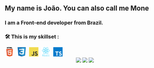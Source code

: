 ## My name is João. You can also call me Mone
 ### I am a Front-end developer  from Brazil.
### :hammer_and_wrench: This is my skillset :
<div>
  <img src="https://github.com/devicons/devicon/blob/master/icons/html5/html5-original-wordmark.svg" title="HTML" alt="HTML" width="30" height="30"/>&nbsp;
   <img src="https://github.com/devicons/devicon/blob/master/icons/css3/css3-original.svg" title="CSS" alt="CSS" width="30" height="30"/>&nbsp;
   <img src="https://github.com/devicons/devicon/blob/master/icons/javascript/javascript-original.svg" title="JS" alt="JS" width="30" height="30"/>&nbsp;
  <img src="https://github.com/devicons/devicon/blob/master/icons/react/react-original-wordmark.svg" title="React" alt="React" width="30" height="30"/>&nbsp; 
   <img src="https://github.com/devicons/devicon/blob/master/icons/typescript/typescript-plain.svg" title="Typescript" alt="TypeScript" width="30" height="30"/>&nbsp
</div>
<div align="center">

  <img height="150em" src= "https://github-readme-stats.vercel.app/api?username=monezero&show_icons=true&theme=github_dark" />
  <img height="150em" src="https://readme-stats.clckblog.space/api/top-langs/?username=monezero&layout=compact&langs_count=7&theme=github_dark"/>
    <img height="150em" src="https://github-readme-streak-stats.herokuapp.com/?user=monezero&theme=github-dark-blue"/>

</div>
